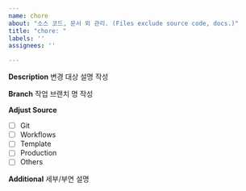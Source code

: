 ```yaml
---
name: chore
about: "소스 코드, 문서 외 관리. (Files exclude source code, docs.)"
title: "chore: "
labels: ''
assignees: ''

---
```


**Description**
변경 대상 설명 작성

**Branch**
작업 브랜치 명 작성

**Adjust Source**
- [ ] Git
- [ ] Workflows
- [ ] Template
- [ ] Production
- [ ] Others

**Additional**
세부/부연 설명

